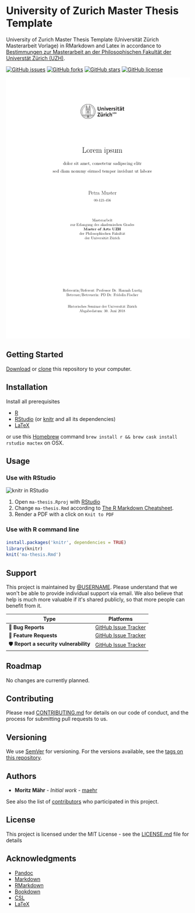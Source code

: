 # University of Zurich Master Thesis Template

University of Zurich Master Thesis Template (Universität Zürich Masterarbeit Vorlage) in RMarkdown and Latex in accordance to [Bestimmungen zur Masterarbeit an der Philosophischen Fakultät der Universtät Zürich (UZH)](http://www.phil.uzh.ch/de/studium/studentservices/abschluss/master.html#4).

[![GitHub issues](https://img.shields.io/github/issues/maehr/uzh-ma-thesis.svg)](https://github.com/maehr/uzh-ma-thesis/issues)
[![GitHub forks](https://img.shields.io/github/forks/maehr/uzh-ma-thesis.svg)](https://github.com/maehr/uzh-ma-thesis/network)
[![GitHub stars](https://img.shields.io/github/stars/maehr/uzh-ma-thesis.svg)](https://github.com/maehr/uzh-ma-thesis/stargazers)
[![GitHub license](https://img.shields.io/github/license/maehr/uzh-ma-thesis.svg)](https://github.com/maehr/uzh-ma-thesis/blob/master/LICENSE.md)

![Preview of this template](ma-thesis.png)

## Getting Started

[Download](https://github.com/maehr/uzh-ma-thesis/archive/master.zip) or [clone](https://help.github.com/en/github/creating-cloning-and-archiving-repositories/cloning-a-repository) this repository to your computer.

## Installation

Install all prerequisites

- [R](https://www.r-project.org/)
- [RStudio](https://www.rstudio.com/products/rstudio/download/) (or [knitr](https://yihui.name/knitr/) and all its dependencies)
- [LaTeX](https://www.latex-project.org/get/#tex-distributions)

or use this [Homebrew](https://brew.sh/) command `brew install r && brew cask install rstudio mactex` on OSX.

## Usage

### Use with RStudio

![knitr in RStudio](.doc/knitr_rstudio.png)

1. Open `ma-thesis.Rproj` with [RStudio](https://www.rstudio.com/products/rstudio/download/)
2. Change `ma-thesis.Rmd` according to [The R Markdown Cheatsheet](https://www.rstudio.com/wp-content/uploads/2016/03/rmarkdown-cheatsheet-2.0.pdf).
3. Render a PDF with a click on `Knit to PDF`

### Use with R command line

```r
install.packages('knitr', dependencies = TRUE)
library(knitr)
knit('ma-thesis.Rmd')
```

## Support

This project is maintained by [@USERNAME](https://github.com/USERNAME). Please understand that we won't be able to provide individual support via email. We also believe that help is much more valuable if it's shared publicly, so that more people can benefit from it.

| Type                   | Platforms                                                    |
| ---------------------- | ------------------------------------------------------------ |
| 🚨 **Bug Reports**      | [GitHub Issue Tracker](https://github.com/USERNAME/REPO_NAME/issues) |
| 🎁 **Feature Requests** | [GitHub Issue Tracker](https://github.com/USERNAME/REPO_NAME/issues) |
| 🛡 **Report a security vulnerability**      | [GitHub Issue Tracker](https://github.com/USERNAME/REPO_NAME/issues) |

## Roadmap

No changes are currently planned.

## Contributing

Please read [CONTRIBUTING.md](https://github.com/maehr/uzh-ma-thesis/blob/master/CCONTRIBUTING.md) for details on our code of conduct, and the process for submitting pull requests to us.

## Versioning

We use [SemVer](http://semver.org/) for versioning. For the versions available, see the [tags on this repository](https://github.com/maehr/uzh-ma-thesis/tags).

## Authors

* **Moritz Mähr** - *Initial work* - [maehr](https://github.com/maehr)

See also the list of [contributors](https://github.com/maehr/uzh-ma-thesis/graphs/contributors) who participated in this project.

## License

This project is licensed under the MIT License - see the [LICENSE.md](LICENSE.md) file for details

## Acknowledgments

* [Pandoc](https://pandoc.org/)
* [Markdown](https://daringfireball.net/projects/markdown/)
* [RMarkdown](https://rmarkdown.rstudio.com/)
* [Bookdown](https://bookdown.org/)
* [CSL](https://citationstyles.org/)
* [LaTeX](https://www.latex-project.org/)
